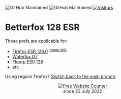 ![GitHub Maintained](https://img.shields.io/badge/open%20source-yes-orange)
![GitHub Maintained](https://img.shields.io/badge/maintained-yes-yellow)
[![Visitors](https://hits.seeyoufarm.com/api/count/incr/badge.svg?url=https%3A%2F%2Fgithub.com%2Fyokoffing%2FBetter-Fox&count_bg=%2379C83D&title_bg=%23555555&icon=&icon_color=%23E7E7E7&title=visitors&edge_flat=false)](https://hits.seeyoufarm.com)

# Betterfox 128 ESR
These prefs are applicable for:
* [Firefox ESR 128.0](https://support.mozilla.org/en-US/kb/switch-to-firefox-extended-support-release-esr) <sup>[^more info](https://support.mozilla.org/en-US/kb/firefox-esr-release-cycle)</sup>
* [Waterfox G7](https://github.com/WaterfoxCo/Waterfox)
* [Floorp ESR 128](https://github.com/Floorp-Projects/Floorp/tree/ESR128)
* etc

Using regular Firefox? [Switch back to the main branch](https://github.com/yokoffing/Betterfox).

<div align='center'>
  <a href='https://www.websitecounterfree.com'><img src='https://www.websitecounterfree.com/c.php?d=9&id=19653&s=1' border='0' alt='Free Website Counter'></a><br / >
since 23 July 2022</div>
